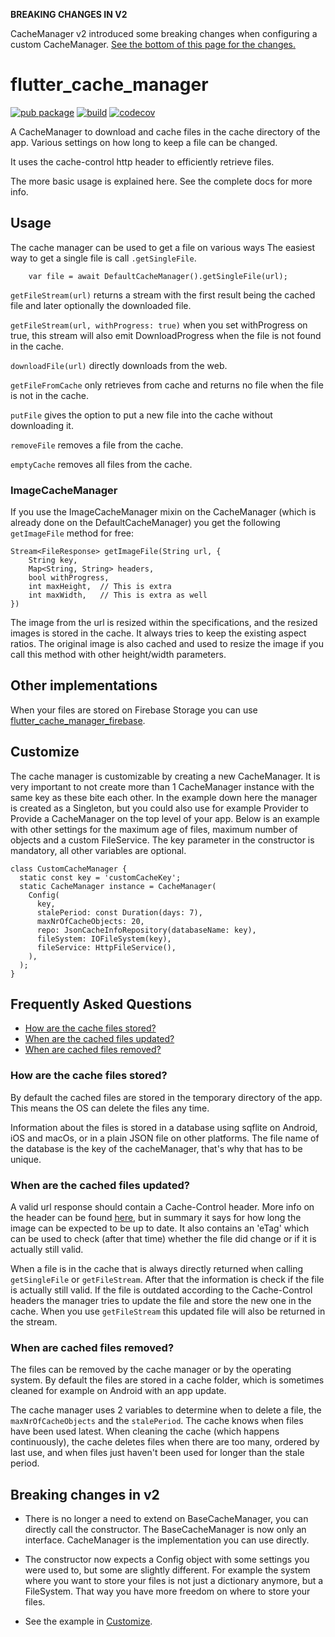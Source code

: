 <b>BREAKING CHANGES IN V2</b>

CacheManager v2 introduced some breaking changes when configuring a custom CacheManager. [See the bottom of this page
 for the changes.](#breaking-changes-in-v2)

# flutter_cache_manager

[![pub package](https://img.shields.io/pub/v/flutter_cache_manager.svg)](https://pub.dartlang.org/packages/flutter_cache_manager)
[![build](https://github.com/Baseflow/flutter_cache_manager/actions/workflows/build.yaml/badge.svg)](https://github.com/Baseflow/flutter_cache_manager/actions/workflows/build.yaml)
[![codecov](https://codecov.io/gh/Baseflow/flutter_cache_manager/branch/master/graph/badge.svg)](https://codecov.io/gh/Baseflow/flutter_cache_manager)

A CacheManager to download and cache files in the cache directory of the app. Various settings on how long to keep a file can be changed.

It uses the cache-control http header to efficiently retrieve files.

The more basic usage is explained here. See the complete docs for more info.


## Usage

The cache manager can be used to get a file on various ways
The easiest way to get a single file is call `.getSingleFile`.

```
    var file = await DefaultCacheManager().getSingleFile(url);
```
`getFileStream(url)` returns a stream with the first result being the cached file and later optionally the downloaded file.

`getFileStream(url, withProgress: true)` when you set withProgress on true, this stream will also emit DownloadProgress when the file is not found in the cache.

`downloadFile(url)` directly downloads from the web.

`getFileFromCache` only retrieves from cache and returns no file when the file is not in the cache.


`putFile` gives the option to put a new file into the cache without downloading it.

`removeFile` removes a file from the cache. 

`emptyCache` removes all files from the cache. 

### ImageCacheManager
If you use the ImageCacheManager mixin on the CacheManager (which is already done on the DefaultCacheManager) you 
get the following `getImageFile` method for free:

```
Stream<FileResponse> getImageFile(String url, {
    String key,
    Map<String, String> headers,
    bool withProgress,
    int maxHeight,  // This is extra
    int maxWidth,   // This is extra as well
})
```
The image from the url is resized within the specifications, and the resized images is stored in the cache. It 
always tries to keep the existing aspect ratios. The original image is also cached and used to resize the image if 
you call this method with other height/width parameters.

## Other implementations
When your files are stored on Firebase Storage you can use [flutter_cache_manager_firebase](https://pub.dev/packages/flutter_cache_manager_firebase).

## Customize
The cache manager is customizable by creating a new CacheManager. It is very important to not create more than 1
 CacheManager instance with the same key as these bite each other. In the example down here the manager is created as a 
 Singleton, but you could also use for example Provider to Provide a CacheManager on the top level of your app.
Below is an example with other settings for the maximum age of files, maximum number of objects
and a custom FileService. The key parameter in the constructor is mandatory, all other variables are optional.

```
class CustomCacheManager {
  static const key = 'customCacheKey';
  static CacheManager instance = CacheManager(
    Config(
      key,
      stalePeriod: const Duration(days: 7),
      maxNrOfCacheObjects: 20,
      repo: JsonCacheInfoRepository(databaseName: key),
      fileSystem: IOFileSystem(key),
      fileService: HttpFileService(),
    ),
  );
}
```
## Frequently Asked Questions
- [How are the cache files stored?](#how-are-the-cache-files-stored)
- [When are the cached files updated?](#when-are-the-cached-files-updated)
- [When are cached files removed?](#when-are-cached-files-removed)


### How are the cache files stored?
By default the cached files are stored in the temporary directory of the app. This means the OS can delete the files any time.

Information about the files is stored in a database using sqflite on Android, iOS and macOs, or in a plain JSON file
 on other platforms. The file name of the database is the key of the cacheManager, that's why that has to be unique.

### When are the cached files updated?
A valid url response should contain a Cache-Control header. More info on the header can be found 
[here](https://developer.mozilla.org/en-US/docs/Web/HTTP/Headers/Cache-Control), but in summary it says for how long
the image can be expected to be up to date. It also contains an 'eTag' which can be used to check (after that time) 
whether the file did change or if it is actually still valid.

When a file is in the cache that is always directly returned when calling `getSingleFile` or `getFileStream`. 
After that the information is check if the file is actually still valid. If the file is outdated according to the 
Cache-Control headers the manager tries to update the file and store the new one in the cache. When you use 
`getFileStream` this updated file will also be returned in the stream.

### When are cached files removed?
The files can be removed by the cache manager or by the operating system. By default the files are stored in a cache
 folder, which is sometimes cleaned for example on Android with an app update.

The cache manager uses 2 variables to determine when to delete a file, the `maxNrOfCacheObjects` and the `stalePeriod`.
The cache knows when files have been used latest. When cleaning the cache (which happens continuously), the cache
deletes files when there are too many, ordered by last use, and when files just haven't been used for longer than
the stale period.


## Breaking changes in v2
- There is no longer a need to extend on BaseCacheManager, you can directly call the constructor. The BaseCacheManager
 is now only an interface. CacheManager is the implementation you can use directly. 

- The constructor now expects a Config object with some settings you were used to, but some are slightly different.
For example the system where you want to store your files is not just a dictionary anymore, but a FileSystem. That way
you have more freedom on where to store your files.

-  See the example in [Customize](#customize).
